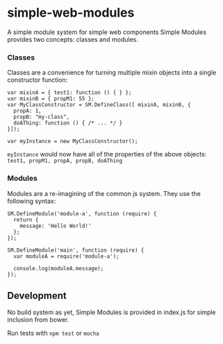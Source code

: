 # simple-web-modules
A simple module system for simple web components
Simple Modules provides two concepts: classes and modules.

### Classes
Classes are a convenience for turning multiple mixin objects into a single constructor function:
```
var mixinA = { test1: function () { } };
var mixinB = { propM1: 55 };
var MyClassConstructor = SM.DefineClass([ mixinA, mixinB, {
  propA: 1,
  propB: "my-class",
  doAThing: function () { /* ... */ }
}]);

var myInstance = new MyClassConstructor();
```
`myInstance` would now have all of the properties of the above objects:
`test1, propM1, propA, propB, doAThing`

### Modules
Modules are a re-imagining of the common js system. They use the following syntax:
```
SM.DefineModule('module-a', function (require) {
  return {
    message: 'Hello World!'
  };
});

SM.DefineModule('main', function (require) {
  var moduleA = require('module-a');

  console.log(moduleA.message);
}); 
```

## Development

No build system as yet, Simple Modules is provided in index.js for simple inclusion from bower.

Run tests with `npm test` or `mocha`
